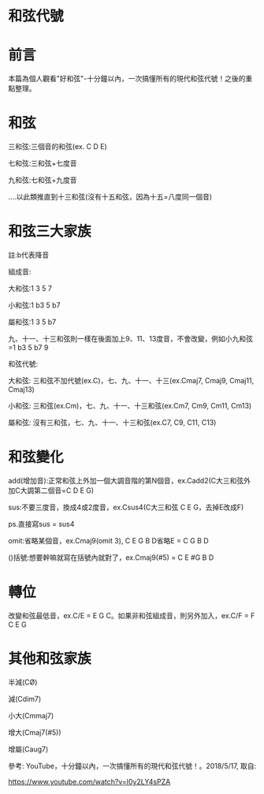 # 和弦代號



# 前言
本篇為個人觀看"好和弦"-十分鐘以內，一次搞懂所有的現代和弦代號！之後的重點整理。

# 和弦

三和弦:三個音的和弦(ex. C D E)

七和弦:三和弦+七度音

九和弦:七和弦+九度音

....以此類推直到十三和弦(沒有十五和弦，因為十五=八度同一個音)

# 和弦三大家族

註:b代表降音

組成音:

大和弦:1 3 5 7

小和弦:1 b3 5 b7

屬和弦:1 3 5 b7

九、十一、十三和弦則一樣在後面加上9、11、13度音，不會改變，例如小九和弦=1 b3 5 b7 9

和弦代號:

大和弦: 三和弦不加代號(ex.C)，七、九、十一、十三(ex.Cmaj7, Cmaj9, Cmaj11, Cmaj13)

小和弦: 三和弦(ex.Cm)，七、九、十一、十三和弦(ex.Cm7, Cm9, Cm11, Cm13)

屬和弦: 沒有三和弦，七、九、十一、十三和弦(ex.C7, C9, C11, C13)

# 和弦變化

add(增加音):正常和弦上外加一個大調音階的第N個音，ex.Cadd2(C大三和弦外加C大調第二個音=C D E G)

sus:不要三度音，換成4或2度音，ex.Csus4(C大三和弦 C E G，去掉E改成F)

ps.直接寫sus = sus4

omit:省略某個音，ex.Cmaj9(omit 3), C E G B D省略E = C G B D

()括號:想要幹嘛就寫在括號內就對了，ex.Cmaj9(#5) = C E #G B D

# 轉位

改變和弦最低音，ex.C/E = E G C。如果非和弦組成音，則另外加入，ex.C/F = F C E G


# 其他和弦家族

半減(CØ)

減(Cdim7)

小大(Cmmaj7)

增大(Cmaj7(#5))

增屬(Caug7)



參考: YouTube，十分鐘以內，一次搞懂所有的現代和弦代號！。2018/5/17, 取自:

https://www.youtube.com/watch?v=I0y2LY4sPZA
